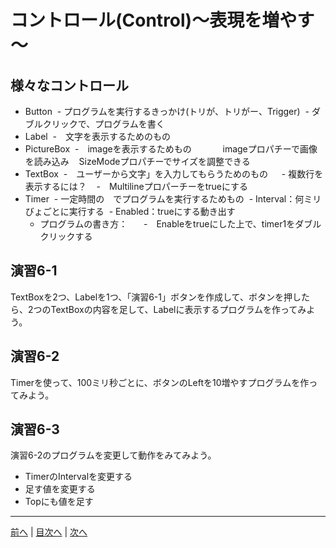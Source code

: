 # コントロール(Control)～表現を増やす～

## 様々なコントロール
- Button
  - プログラムを実行するきっかけ(トリが、トリがー、Trigger)
  - ダブルクリックで、プログラムを書く
- Label
  -　文字を表示するためのもの
- PictureBox
  -　imageを表示するためもの　
  　　imageプロパチーで画像を読み込み
    SizeModeプロパチーでサイズを調整できる
- TextBox
  -　ユーザーから文字」を入力してもらうためのもの　
  - 複数行を表示するには？
    -　Multilineプロパーチーをtrueにする
- Timer
  - 一定時間の　でプログラムを実行するためもの
  - Interval：何ミリびょごとに実行する
  - Enabled：trueにする動き出す
  - プログラムの書き方：
   　-　Enableをtrueにした上で、timer1をダブルクリックする

## 演習6-1
TextBoxを2つ、Labelを1つ、「演習6-1」ボタンを作成して、ボタンを押したら、2つのTextBoxの内容を足して、Labelに表示するプログラムを作ってみよう。

## 演習6-2
Timerを使って、100ミリ秒ごとに、ボタンのLeftを10増やすプログラムを作ってみよう。

## 演習6-3
演習6-2のプログラムを変更して動作をみてみよう。

- TimerのIntervalを変更する
- 足す値を変更する
- Topにも値を足す

---

[前へ](05.md) | [目次へ](README.md#%E7%9B%AE%E6%AC%A1) | [次へ](07.md)
